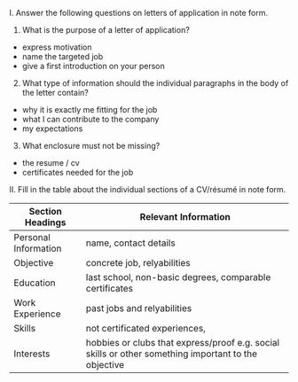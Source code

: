 I. Answer the following questions on letters of application in note form.

1.	What is the purpose of a letter of application?

* express motivation
* name the targeted job
* give a first introduction on your person

2.	What type of information should the individual paragraphs in the body of the letter contain?

* why it is exactly me fitting for the job
* what I can contribute to the company
* my expectations

3.	What enclosure must not be missing?

* the resume / cv
* certificates needed for the job


II. Fill in the table about the individual sections of a CV/résumé in note form.

Section Headings     | Relevant Information
-------------------- | -----------------------
Personal Information | name, contact details
Objective            | concrete job, relyabilities
Education            | last school, non-basic degrees, comparable certificates
Work Experience      | past jobs and relyabilities
Skills               | not certificated experiences, 
Interests            | hobbies or clubs that express/proof e.g. social skills or other something important to the objective
